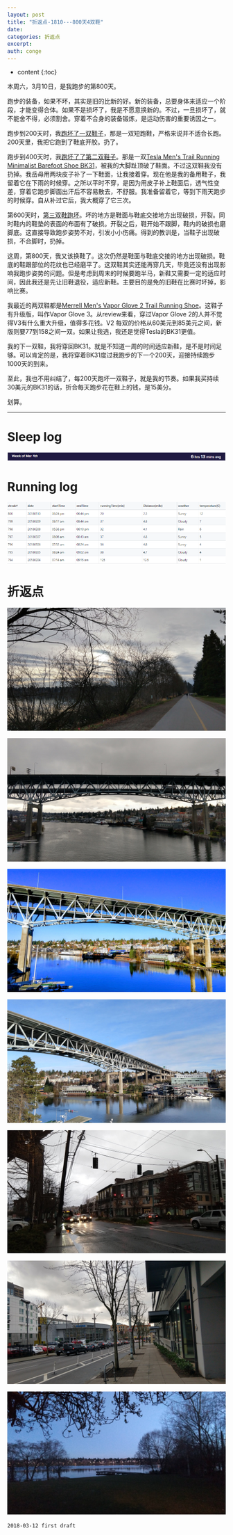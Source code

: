 ```yaml
---
layout: post
title: "折返点-1810---800天4双鞋"
date:
categories: 折返点
excerpt:
auth: conge
---
```

* content
{:toc}

本周六，3月10日，是我跑步的第800天。

跑步的装备，如果不坏，其实是旧的比新的好。新的装备，总要身体来适应一个阶段，才能变得合体。如果不是损坏了，我是不愿意换新的。不过，一旦损坏了，就不能舍不得，必须割舍。穿着不合身的装备锻炼，是运动伤害的重要诱因之一。

跑步到200天时，我[跑坏了一双鞋子](https://www.jianshu.com/p/bcfc6db591ab)，那是一双短跑鞋，严格来说并不适合长跑。200天里，我把它跑到了鞋底开胶。扔了。

跑步到400天时，我[跑坏了了第二双鞋子](https://www.jianshu.com/p/fb8574ca4e2a)。那是一双[Tesla Men's Trail Running Minimalist Barefoot Shoe BK31](https://www.amazon.com/Tesla-Trail-Running-Minimalist-Barefoot/dp/B06XFWK9VZ)，被我的大脚趾顶破了鞋面。不过这双鞋我没有扔掉。我岳母用两块皮子补了一下鞋面，让我接着穿。现在他是我的备用鞋子，我留着它在下雨的时候穿。之所以平时不穿，是因为用皮子补上鞋面后，透气性变差，穿着它跑步脚面出汗后不容易散去，不舒服。我准备留着它，等到下雨天跑步的时候穿。自从补过它后，我大概穿了它三次。

第600天时，[第三双鞋跑坏](https://www.jianshu.com/p/96cec136613d)。坏的地方是鞋面与鞋底交接地方出现破损，开裂。同时鞋内的鞋垫的表面的布面有了破损。开裂之后，鞋开始不跟脚，鞋内的破损也磨脚底。这直接导致跑步姿势不对，引发小小伤痛。得到的教训是，当鞋子出现破损，不合脚时，扔掉。

这周，第800天，我又该换鞋了。这次仍然是鞋面与鞋底交接的地方出现破损。鞋底的鞋跟部位的花纹也已经磨平了。这双鞋其实还能再穿几天，毕竟还没有出现影响我跑步姿势的问题。但是考虑到周末的时候要跑半马，新鞋又需要一定的适应时间，因此我还是先让旧鞋退役，适应新鞋。主要目的是免的旧鞋在比赛时坏掉，影响比赛。 

我最近的两双鞋都是[Merrell Men's Vapor Glove 2 Trail Running Shoe](https://www.amazon.com/Merrell-Vapor-Glove-Running-Bright/dp/B00KZOBY24/)。这鞋子有升级版，叫作Vapor Glove 3。从review来看，穿过Vapor Glove 2的人并不觉得V3有什么重大升级，值得多花钱。V2 每双的价格从60美元到85美元之间，新版则要77到158之间一双。如果让我选，我还是觉得Tesla的BK31更值。

我的下一双鞋，我将穿回BK31。就是不知道一周的时间适应新鞋，是不是时间足够。可以肯定的是，我将穿着BK31度过我跑步的下一个200天，迎接持续跑步1000天的到来。

至此，我也不用纠结了，每200天跑坏一双鞋子，就是我的节奏。如果我买持续30美元的BK31的话，折合每天跑步花在鞋上的钱，是15美分。

划算。

-------

# Sleep log
![Sleeping log week 10， 2018](/assets/images/折返点/118382-3bfca31c675044a5.png)

# Running log
![Running log， week 10， 2018](/assets/images/折返点/118382-e6d4614bf585d944.png)

# 折返点

![20180304.jpg](/assets/images/折返点/118382-acc6f4bd96f6ea75.jpg)

![20180305.jpg](/assets/images/折返点/118382-c283fc575081e77a.jpg)

![20180306.jpg](/assets/images/折返点/118382-3172f1daa2f60303.jpg)

![20180307.jpg](/assets/images/折返点/118382-ad34ae001a228c00.jpg)

![20180308.jpg](/assets/images/折返点/118382-ef5ddaa50eaeef0c.jpg)

![20180309.jpg](/assets/images/折返点/118382-0a702516206e8248.jpg)

![20180310.jpg](/assets/images/折返点/118382-6b9319d9b98d19ff.jpg)

```
2018-03-12 first draft
```
